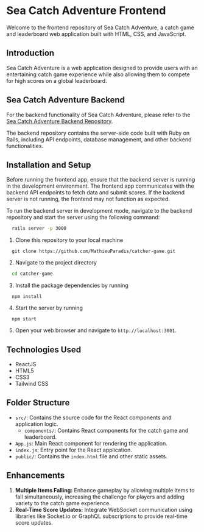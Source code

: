 # Sea Catch Adventure Frontend
Welcome to the frontend repository of Sea Catch Adventure, a catch game and leaderboard web application built with HTML, CSS, and JavaScript.

## Introduction
Sea Catch Adventure is a web application designed to provide users with an entertaining catch game experience while also allowing them to compete for high scores on a global leaderboard.


## Sea Catch Adventure Backend
For the backend functionality of Sea Catch Adventure, please refer to the [Sea Catch Adventure Backend Repository](https://github.com/MathieuParadis/catcher-game-api).

The backend repository contains the server-side code built with Ruby on Rails, including API endpoints, database management, and other backend functionalities.


## Installation and Setup
Before running the frontend app, ensure that the backend server is running in the development environment. The frontend app communicates with the backend API endpoints to fetch data and submit scores. If the backend server is not running, the frontend may not function as expected.

To run the backend server in development mode, navigate to the backend repository and start the server using the following command:
```bash
  rails server -p 3000
```

1. Clone this repository to your local machine
```
  git clone https://github.com/MathieuParadis/catcher-game.git
```

2. Navigate to the project directory
```bash
  cd catcher-game
```

3. Install the package dependencies by running
```
  npm install
```

4. Start the server by running
```
  npm start
```

5. Open your web browser and navigate to `http://localhost:3001`.


## Technologies Used
* ReactJS
* HTML5
* CSS3
* Tailwind CSS


## Folder Structure
- `src/`: Contains the source code for the React components and application logic.
  - `components/`: Contains React components for the catch game and leaderboard.
- `App.js`: Main React component for rendering the application.
- `index.js`: Entry point for the React application.
- `public/`: Contains the `index.html` file and other static assets.


## Enhancements
1. **Multiple Items Falling:** Enhance gameplay by allowing multiple items to fall simultaneously, increasing the challenge for players and adding variety to the catch game experience.
2. **Real-Time Score Updates:** Integrate WebSocket communication using libraries like Socket.io or GraphQL subscriptions to provide real-time score updates.

